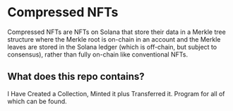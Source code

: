 # Compressed NFTs  

Compressed NFTs are NFTs on Solana that store their data in a Merkle tree structure where the Merkle root is on-chain in an account and the Merkle leaves are stored in the Solana ledger (which is off-chain, but subject to consensus), rather than fully on-chain like conventional NFTs.  

## What does this repo contains?  

I Have Created a Collection, Minted it plus Transferred it. Program for all of which can be found.